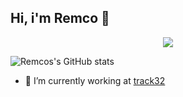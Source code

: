 ## Hi, i'm Remco  👋

<p align="center">
  <img src="https://api.boot.dev/v1/users/public/a178e850-6831-45a4-9f3a-94986281e2f4/thumbnail" >
</p>


![Remcos's GitHub stats](https://github-readme-stats.vercel.app/api?username=RemcoVeens&show_icons=true&theme=radical)


- 🔭 I’m currently working at [track32](https://www.track32.nl/)
